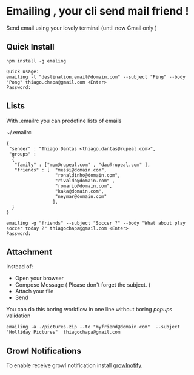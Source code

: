 Emailing , your cli send mail friend !
============
Send email using your lovely terminal (until now Gmail only ) 

Quick Install
--------------------

 ````
npm install -g emaling

Quick usage:
emailing -t "destination.email@domain.com" --subject "Ping" --body "Pong" thiago.chapa@gmail.com <Enter>
Password:

````

Lists
--------------------
With .emailrc you can predefine lists of emails

~/.emailrc

````
{
 "sender" : "Thiago Dantas <thiago.dantas@rupeal.com>",
 "groups" : 
  {
   "family" : ["mom@rupeal.com" , "dad@rupeal.com" ],
   "friends" : [  "messi@domain.com",
                  "ronaldinho@domain.com", 
                  "rivaldo@domain.com" ,
                  "romario@domain.com",
                  "kaka@domain.com",
                  "neymar@domain.com"
                 ],
  }
}

emailing -g "friends" --subject "Soccer ?" --body "What about play soccer today ?" thiagochapa@gmail.com <Enter>
Password:

````

Attachment
--------------------------
Instead of:
 * Open your browser
 * Compose Message ( Please don't forget the subject. )
 * Attach your file
 * Send

You can do this boring workflow in one line without boring *popups* validation

````
emailing -a ./pictures.zip --to "myfriend@domain.com"  --subject "Holliday Pictures"  thiagochapa@gmail.com
````

Growl Notifications
-----------------------------
To enable receive growl notification install [growlnotify](http://growl.info/extras.php#growlnotify).
